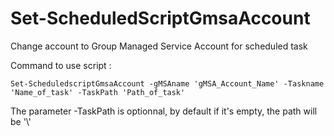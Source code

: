 # Set-ScheduledScriptGmsaAccount
Change account to Group Managed Service Account for scheduled task


Command to use script :

```
Set-ScheduledscriptGmsaAccount -gMSAname 'gMSA_Account_Name' -Taskname 'Name_of_task' -TaskPath 'Path_of_task'
```

The parameter -TaskPath is optionnal, by default if it's empty, the path will be '\\'

